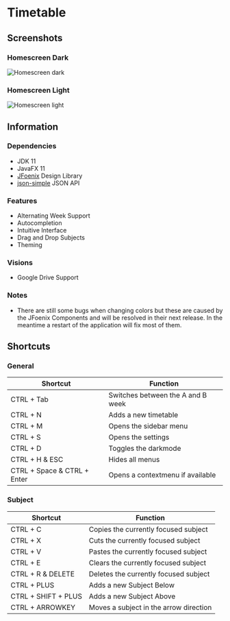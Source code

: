 # Timetable

## Screenshots
### Homescreen Dark
![Homescreen dark](https://github.com/Saecki/Timetable/blob/master/Timetable-home-dark.png)
### Homescreen Light
![Homescreen light](https://github.com/Saecki/Timetable/blob/master/Timetable-home-light.png)

## Information
### Dependencies
- JDK 11
- JavaFX 11
- [JFoenix](https://github.com/jfoenixadmin/JFoenix) Design Library
- [json-simple](https://github.com/fangyidong/json-simple) JSON API

### Features
- Alternating Week Support
- Autocompletion
- Intuitive Interface
- Drag and Drop Subjects
- Theming

### Visions
- Google Drive Support

### Notes
- There are still some bugs when changing colors but these are caused by the JFoenix Components and will be resolved in their next release. In the meantime a restart of the application will fix most of them.

## Shortcuts
### General
| Shortcut                     | Function                    |
|------------------------------|-----------------------------|
| CTRL + Tab                   | Switches between the A and B week |
| CTRL + N                     | Adds a new timetable |
| CTRL + M                     | Opens the sidebar menu |
| CTRL + S                     | Opens the settings |
| CTRL + D                     | Toggles the darkmode |
| CTRL + H & ESC               | Hides all menus |
| CTRL + Space & CTRL + Enter  | Opens a contextmenu if available |

### Subject
| Shortcut                     | Function                    |
|------------------------------|-----------------------------|
| CTRL + C                     | Copies the currently focused subject |
| CTRL + X                     | Cuts the currently focused subject |
| CTRL + V                     | Pastes the currently focused subject |
| CTRL + E                     | Clears the currently focused subject |
| CTRL + R & DELETE            | Deletes the currently focused subject |
| CTRL + PLUS                  | Adds a new Subject Below |
| CTRL + SHIFT + PLUS          | Adds a new Subject Above |
| CTRL + ARROWKEY              | Moves a subject in the arrow direction |
